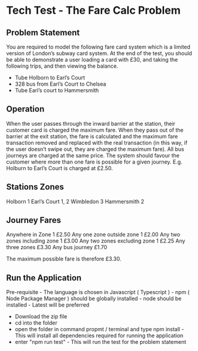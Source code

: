 Tech Test - The Fare Calc Problem
==

Problem Statement
-
You are required to model the following fare card system which is a limited version of
London’s subway card system. At the end of the test, you should be able to demonstrate
a user loading a card with £30, and taking the following trips, and then viewing the
balance.
- Tube Holborn to Earl’s Court
- 328 bus from Earl’s Court to Chelsea
- Tube Earl’s court to Hammersmith

Operation
-
When the user passes through the inward barrier at the station, their customer card is
charged the maximum fare.
When they pass out of the barrier at the exit station, the fare is calculated and the maximum
fare transaction removed and replaced with the real transaction (in this way, if the user
doesn’t swipe out, they are charged the maximum fare).
All bus journeys are charged at the same price.
The system should favour the customer where more than one fare is possible for a given
journey. E.g. Holburn to Earl’s Court is charged at £2.50.

Stations            Zones
-
Holborn             1
Earl’s Court        1, 2
Wimbledon           3
Hammersmith         2 


Journey                             Fares
-
Anywhere in Zone 1                  £2.50
Any one zone outside zone 1         £2.00
Any two zones including zone 1      £3.00
Any two zones excluding zone 1      £2.25
Any three zones                     £3.30
Any bus journey                     £1.70

The maximum possible fare is therefore £3.30.

Run the Application
-
Pre-requisite
    - The language is chosen in Javascript ( Typescript )
    - npm ( Node Package Manager ) should be globally installed
    - node should be installed - Latest will be preferred
    
- Download the zip file
- cd into the folder
- open the folder in command propmt / terminal and type npm install
       - This will install all dependencies required for running the application
- enter "npm run test"
       - This will run the test for the problem statement
             




